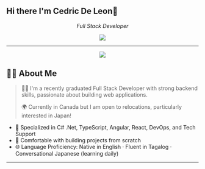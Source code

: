 ## Hi there I'm Cedric De Leon👋

<!--
**ced888/ced888** is a ✨ _special_ ✨ repository because its `README.md` (this file) appears on your GitHub profile.

Here are some ideas to get you started:

- 🔭 I’m currently working on ...
- 🌱 I’m currently learning ...
- 👯 I’m looking to collaborate on ...
- 🤔 I’m looking for help with ...
- 💬 Ask me about ...
- 📫 How to reach me: ...
- 😄 Pronouns: ...
- ⚡ Fun fact: ...
-->

<p align="center">
  <em>Full Stack Developer </em>
</p>

<p align="center">
  <em>
    <a href="https://www.linkedin.com/in/cedric-dl/" target="_blank">
      <img src="https://img.shields.io/badge/LinkedIn-Connect-blue?style=for-the-badge&logo=linkedin&logoColor=white" />
    </a>
  </em>
</p>

---

<p align="center">
  <img src="https://capsule-render.vercel.app/api?type=waving&color=gradient&height=100&section=header&text=Welcome!&fontAlign=50&fontAlignY=40" />
</p>

## 🧑‍💻 About Me

> 👨‍💻 I'm a recently graduated Full Stack Developer with strong backend skills, passionate about building web applications.
>
> 🌍 Currently in Canada but I am open to relocations, particularly interested in Japan!

- 🔧 Specialized in C# .Net, TypeScript, Angular, React, DevOps, and Tech Support
- 🧱 Comfortable with building projects from scratch
- 🌐 Language Proficiency:  Native in English · Fluent in Tagalog · Conversational Japanese (learning daily)

---

